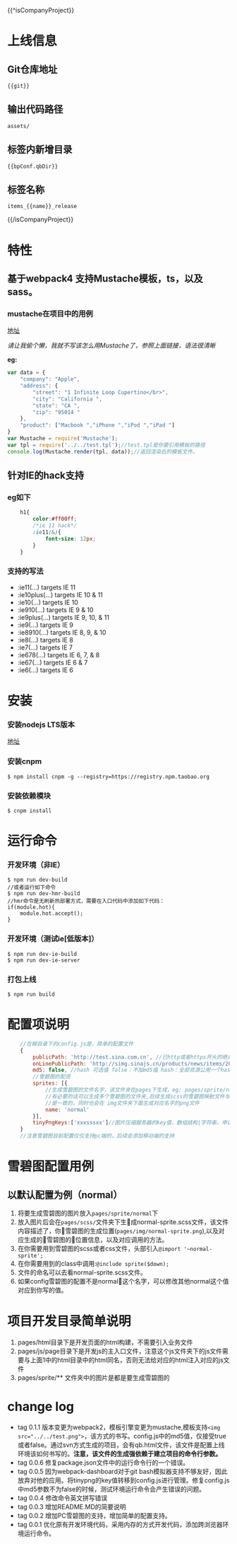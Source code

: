 {{^isCompanyProject}}
# 上线信息
## Git仓库地址
```
{{git}}
```
## 输出代码路径
```
assets/
```
## 标签内新增目录
```
{{bpConf.qbDir}}
```
## 标签名称
```
items_{{name}}_release
```
{{/isCompanyProject}}
# 特性
## 基于webpack4 支持Mustache模板，ts，以及sass。
### mustache在项目中的用例
[地址](http://www.iinterest.net/2012/09/12/web-template-engine-mustache/)

*请让我偷个懒，我就不写该怎么用Mustache了，参照上面链接，语法很清晰*

**eg:**
```javascript
var data = {
    "company": "Apple",
    "address": {
        "street": "1 Infinite Loop Cupertino</br>",
        "city": "California ",
        "state": "CA ",
        "zip": "95014 "
    },
    "product": ["Macbook ","iPhone ","iPod ","iPad "]
}
var Mustache = require('Mustache');
var tpl = require('../../test.tpl');//test.tpl是你要引用模板的路径
console.log(Mustache.render(tpl, data));//返回渲染后的模板文件。

```
## 针对IE的hack支持
### eg如下
```css
    h1{
        color:#ff00ff;
        /*ie 11 hack*/
        :ie11(&){
            font-size: 12px;
        }
    }
```
### 支持的写法

* :ie11(...) targets IE 11
* :ie10plus(...) targets IE 10 & 11
* :ie10(...) targets IE 10
* :ie910(...) targets IE 9 & 10
* :ie9plus(...) targets IE 9, 10, & 11
* :ie9(...) targets IE 9
* :ie8910(...) targets IE 8, 9, & 10
* :ie8(...) targets IE 8
* :ie7(...) targets IE 7
* :ie678(...) targets IE 6, 7, & 8
* :ie67(...) targets IE 6 & 7
* :ie6(...) targets IE 6

# 安装
### 安装nodejs LTS版本
[地址](http://nodejs.org/)

### 安装cnpm
```
$ npm install cnpm -g --registry=https://registry.npm.taobao.org
```
### 安装依赖模块
```
$ cnpm install
```
# 运行命令
### 开发环境（非IE）
```
$ npm run dev-build
//或者运行如下命令
$ npm run dev-hmr-build
//hmr命令是无刷新热部署方式，需要在入口代码中添加如下代码：
if(module.hot){
    module.hot.accept();
}
```
### 开发环境（测试ie[低版本]）
```
$ npm run dev-ie-build
$ npm run dev-ie-server
```
### 打包上线
```
$ npm run build
```
# 配置项说明
```javascript
    //在根目录下的config.js是，简单的配置文件
    {
        publicPath: 'http://test.sina.com.cn', //已http或者https开头的绝对地址
        onLinePublicPath: 'http://simg.sinajs.cn/products/news/items/2016/', //线上静态资源地址
        md5: false, //hash 可选值 false：不加md5值 hash：全部资源公用一个hash chunkhash：单文件一个hash值
        //雪碧图的配资
        sprites: [{
            //生成雪碧图的文件名字，该文件夹在pages下生成，eg: pages/sprite/normal,
            //有必要的话可以生成多个雪碧图的文件夹,后续生成scss的雪碧图映射文件与name
            //是一致的，同时也会在 img文件夹下面生成对应名字的png文件
            name: 'normal'
        }],
        tinyPngKeys:['xxxsssxx']//图片压缩服务器的key值，数组结构|字符串，申请地址:https://tinypng.com/developers
    }
    //注意雪碧图目前配置仅仅支持pc端的，后续会添加移动端的支持
```

# 雪碧图配置用例
## 以默认配置为例（normal）
1. 将要生成雪碧图的图片放入```pages/sprite/normal```下
2. 放入图片后会在```pages/scss/```文件夹下生成normal-sprite.scss文件，该文件内容描述了，你雪碧图的生成位置(```pages/img/normal-sprite.png```),以及对应生成的雪碧图的位置信息，以及对应调用的方法。
3. 在你需要用到雪碧图的scss或者css文件，头部引入```@import '~normal-sprite';```
4. 在你需要用到的class中调用:```@include sprite($down);```
5. 文件的命名可以去看normal-sprite.scss文件。
6. 如果config雪碧图的配置不是normal这个名字，可以修改其他normal这个值对应到你写的值。

# 项目开发目录简单说明
1. pages/html目录下是开发页面的html构建，不需要引入业务文件
2. pages/js/page目录下是开发js的主入口文件，注意这个js文件夹下的js文件需要与上面1中的html目录中的html同名，否则无法给对应的html注入对应的js文件
3. pages/sprite/** 文件夹中的图片是都是要生成雪碧图的


# change log
* tag 0.1.1 版本变更为webpack2，模板引擎变更为mustache,模板支持```<img src="../../test.png">```，该方式的书写。config.js中的md5值，仅接受true或者false。通过svn方式生成的项目，会有qb.html文件，该文件是配置上线环境该如何书写的。**注意，该文件的生成强依赖于建立项目的命令行参数。**
* tag 0.0.6 修复package.json文件中的运行命令行的一个错误。
* tag 0.0.5 因为webpack-dashboard对于git bash模拟器支持不够友好，因此放弃对他的应用。将tinypng的key值转移到config.js进行管理。修复config.js中md5参数不为false的时候，测试环境运行命令会产生错误的问题。
* tag 0.0.4 修改命令英文拼写错误
* tag 0.0.3 增加README.MD的简要说明
* tag 0.0.2 增加PC雪碧图的支持，增加简单的配置支持。
* tag 0.0.1 优化原有开发环境代码，采用内存的方式开发代码，添加跨浏览器环境运行命令。
